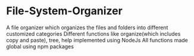# File-System-Organizer
A file organizer which organizes the files and folders into different customized categories
Different functions like organize(which includes copy and paste), tree, help implemented using NodeJs
All functions made global using npm packages
